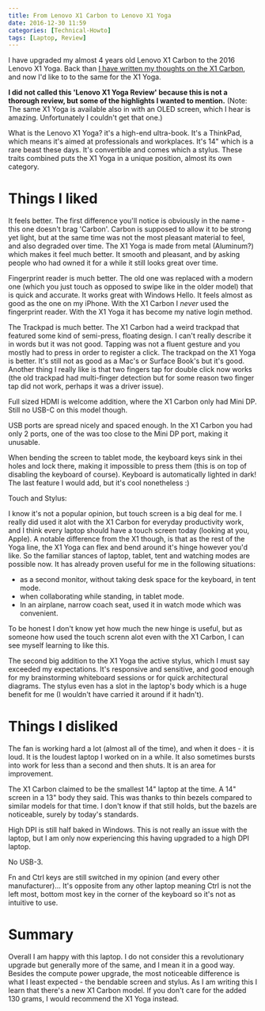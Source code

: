 ```yaml
---
title: From Lenovo X1 Carbon to Lenovo X1 Yoga
date: 2016-12-30 11:59
categories: [Technical-Howto]
tags: [Laptop, Review]
---
```



I have upgraded my almost 4 years old Lenovo X1 Carbon to the 2016 Lenovo X1 Yoga. Back than [I have written my thoughts on the X1 Carbon](http://blog.itaysk.com/2013/05/04/lenovo-x1-carbon-touch-review), and now I'd like to to the same for the X1 Yoga. 

**I did not called this 'Lenovo X1 Yoga Review' because this is not a thorough review, but some of the highlights I wanted to mention.**
(Note: The same X1 Yoga is available also in with an OLED screen, which I hear is amazing. Unfortunately I couldn't get that one.)

What is the Lenovo X1 Yoga? it's a high-end ultra-book. It's a ThinkPad, which means it's aimed at professionals and workplaces. It's 14" which is a rare beast these days. It's convertible and comes which a stylus.
These traits combined puts the X1 Yoga in a unique position, almost its own category.

# Things I liked

It feels better. The first difference you'll notice is obviously in the name - this one doesn't brag 'Carbon'. Carbon is supposed to allow it to be strong yet light, but at the same time was not the most pleasant material to feel, and also degraded over time.
The X1 Yoga is made from metal (Aluminum?) which makes it feel much better. It smooth and pleasant, and by asking people who had owned it for a while it still looks great over time.

Fingerprint reader is much better. The old one was replaced with a modern one (which you just touch as opposed to swipe like in the older model) that is quick and accurate. It works great with Windows Hello. It feels almost as good as the one on my iPhone.
With the X1 Carbon I *never* used the fingerprint reader. With the X1 Yoga it has become my native login method.

The Trackpad is much better. The X1 Carbon had a weird trackpad that featured some kind of semi-press, floating design. I can't really describe it in words but it was not good. Tapping was not a fluent gesture and you mostly had to press in order to register a click.
The trackpad on the X1 Yoga is better. It's still not as good as a Mac's or Surface Book's but it's good. Another thing I really like is that two fingers tap for double click now works (the old trackpad had multi-finger detection but for some reason two finger tap did not work, perhaps it was a driver issue).

Full sized HDMI is welcome addition, where the X1 Carbon only had Mini DP. Still no USB-C on this model though.

USB ports are spread nicely and spaced enough. In the X1 Carbon you had only 2 ports, one of the was too close to the Mini DP port, making it unusable.

When bending the screen to tablet mode, the keyboard keys sink in thei holes and lock there, making it impossible to press them (this is on top of disabling the keyboard of course).
Keyboard is automatically lighted in dark! The last feature I would add, but it's cool nonetheless :)

Touch and Stylus:

I know it's not a popular opinion, but touch screen is a big deal for me. I really did used it alot with the X1 Carbon for everyday productivity work, and I think every laptop should have a touch screen today (looking at you, Apple).
A notable difference from the X1 though, is that as the rest of the Yoga line, the X1 Yoga can flex and bend around it's hinge however you'd like. So the familiar stances of laptop, tablet, tent and watching modes are possible now. 
It has already proven useful for me in the following situations:

- as a second monitor, without taking desk space for the keyboard, in tent mode.
- when collaborating while standing, in tablet mode.
- In an airplane, narrow coach seat, used it in watch mode which was convenient.

To be honest I don't know yet how much the new hinge is useful, but as someone how used the touch screnn alot even with the X1 Carbon, I can see myself learning to like this.

The second big addition to the X1 Yoga the active stylus, which I must say exceeded my expectations.
It's responsive and sensitive, and good enough for my brainstorming whiteboard sessions or for quick architectural diagrams. The stylus even has a slot in the laptop's body which is a huge benefit for me (I wouldn't have carried it around if it hadn't).

# Things I disliked

The fan is working hard a lot (almost all of the time), and when it does - it is loud. It is the loudest laptop I worked on in a while. It also sometimes bursts into work for less than a second and then shuts. It is an area for improvement.

The X1 Carbon claimed to be the smallest 14" laptop at the time. A 14" screen in a 13" body they said. This was thanks to thin bezels compared to similar models for that time. 
I don't know if that still holds, but the bazels are noticeable, surely by today's standards.

High DPI is still half baked in Windows. This is not really an issue with the laptop, but I am only now experiencing this having upgraded to a high DPI laptop.

No USB-3.

Fn and Ctrl keys are still switched in my opinion (and every other manufacturer)... It's opposite from any other laptop meaning Ctrl is not the left most, bottom most key in the corner of the keyboard so it's not as intuitive to use.

# Summary

Overall I am happy with this laptop. I do not consider this a revolutionary upgrade but generally more of the same, and I mean it in a good way. Besides the compute power upgrade, the most noticeable difference is what I least expected - the bendable screen and stylus.
As I am writing this I learn that there's a new X1 Carbon model. If you don't care for the added 130 grams, I would recommend the X1 Yoga instead.